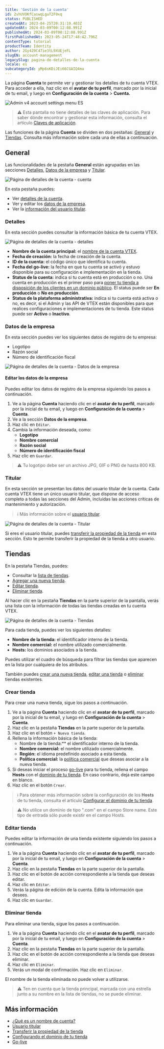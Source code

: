 ```yaml
---
title: 'Gestión de la cuenta'
id: 2vhUVOKfCaswqLguT2F9xq
status: PUBLISHED
createdAt: 2023-04-25T20:31:19.403Z
updatedAt: 2024-03-09T00:12:08.991Z
publishedAt: 2024-03-09T00:12:08.991Z
firstPublishedAt: 2023-05-24T17:48:42.796Z
contentType: tutorial
productTeam: Identity
author: 2Gy429C47ie3tL9XUEjeFL
slugEN: account-management
legacySlug: pagina-de-detalles-de-la-cuenta
locale: es
subcategoryId: yMp6sKDiJEi66CGAIQ4ma
---
```


La página **Cuenta** te permite ver y gestionar los detalles de tu cuenta VTEX. Para acceder a ella, haz clic en el **avatar de tu perfil**, marcado por la inicial de tu email, y luego en **Configuración de la cuenta** > **Cuenta.**

![Admin v4 account settings menu ES](https://raw.githubusercontent.com/vtexdocs/help-center-content/refs/heads/main/docs/es/tutorials/gesti%C3%B3n-de-la-cuenta/cuentas/gestion-de-la-cuenta_1.jpg)

> ⚠️ Esta pantalla no tiene detalles de las claves de aplicación. Para saber dónde encontrar y gestionar esta información, consulta el artículo [Claves de aplicación](https://help.vtex.com/es/tutorial/chaves-de-aplicacao--2iffYzlvvz4BDMr6WGUtet).

Las funciones de la página **Cuenta** se dividen en dos pestañas: [General](#general) y [Tiendas](#tiendas). Consulta más información sobre cada una de ellas a continuación.

## General

Las funcionalidades de la pestaña **General** están agrupadas en las secciones [Detalles](#detalles), [Datos de la empresa](#datos-de-la-empresa) y [Titular](#titular).

![Página de detalles de la cuenta - cuenta](https://raw.githubusercontent.com/vtexdocs/help-center-content/refs/heads/main/docs/es/tutorials/gesti%C3%B3n-de-la-cuenta/cuentas/gestion-de-la-cuenta_2.png)

En esta pestaña puedes:

- Ver [detalles de la cuenta](#detalles).
- Ver y editar los [datos de la empresa](#datos-de-la-empresa).
- Ver la [información del usuario titular](#titular).

### Detalles

En esta sección puedes consultar la información básica de tu cuenta VTEX.

![Página de detalles de la cuenta - detalles](https://raw.githubusercontent.com/vtexdocs/help-center-content/refs/heads/main/docs/es/tutorials/gesti%C3%B3n-de-la-cuenta/cuentas/gestion-de-la-cuenta_3.png)

- **Nombre de la cuenta principal:** el [nombre de la cuenta VTEX](https://help.vtex.com/es/tutorial/what-is-an-account-name--i0mIGLcg3QyEy8OCicEoC).
- **Fecha de creación:** la fecha de creación de la cuenta.
- **ID de la cuenta:** el código único que identifica tu cuenta.
- **Fecha del go-live:** la fecha en que tu cuenta se activó y estuvo disponible para su configuración e implementación en la tienda.
- **Status de la cuenta:** indica si tu cuenta está en producción o no. Una cuenta en producción es el primer paso para [poner tu tienda a disposición de los clientes en un dominio público](https://help.vtex.com/es/tracks/realizando-o-go-live-da-sua-loja--4Ns5FxIiksmjsdX2yOTduM). El status puede ser **En producción** o **No en producción**.
- **Status de la plataforma administrativa:** indica si tu cuenta está activa o no, es decir, si el Admin y las API de VTEX están disponibles para que realices configuraciones e implementaciones de tu tienda. Este status puede ser **Activo** o **Inactivo**.

### Datos de la empresa

En esta sección puedes ver los siguientes datos de registro de tu empresa:

- Logotipo
- Razón social
- Número de identificación fiscal

![Página de detalles de la cuenta - Datos de la empresa](https://raw.githubusercontent.com/vtexdocs/help-center-content/refs/heads/main/docs/es/tutorials/gesti%C3%B3n-de-la-cuenta/cuentas/gestion-de-la-cuenta_4.png)

#### Editar los datos de la empresa

Puedes editar los datos de registro de la empresa siguiendo los pasos a continuación.

1. Ve a la página **Cuenta** haciendo clic en el **avatar de tu perfil**, marcado por la inicial de tu email, y luego en **Configuración de la cuenta** > **Cuenta**.
2. Ve a la sección **Datos de la empresa**.
3. Haz clic en `Editar`.
4. Cambia la información deseada, como:
	- **Logotipo**
	- **Nombre comercial**
	- **Razón social**
	- **Número de identificación fiscal**
5. Haz clic en `Guardar`.

> ⚠️ Tu logotipo debe ser un archivo JPG, GIF o PNG de hasta 800 KB.

### Titular

En esta sección se presentan los datos del usuario titular de la cuenta. Cada cuenta VTEX tiene un único usuario titular, que dispone de acceso completo a todas las secciones del Admin, incluidas las acciones críticas de mantenimiento y autorización.

> ℹ️ Más información sobre el [usuario titular](https://help.vtex.com/pt/tutorial/o-que-e-o-usuario-titular--3oPr7YuIkEYqUGmEqIMSEy).

![Página de detalles de la cuenta - Titular](https://raw.githubusercontent.com/vtexdocs/help-center-content/refs/heads/main/docs/es/tutorials/gesti%C3%B3n-de-la-cuenta/cuentas/gestion-de-la-cuenta_5.png)

Si eres el usuario titular, puedes [transferir la propiedad de la tienda](https://help.vtex.com/es/tutorial/transferencia-de-propriedade-da-loja) en esta sección. Esto te permite transferir la propiedad de la tienda a otro usuario.

## Tiendas

En la pestaña Tiendas, puedes:

- Consultar la [lista de tiendas](#tiendas).
- [Agregar una nueva tienda](#crear-tienda).
- [Editar tienda](#editar-tienda).
- [Eliminar tienda](#eliminar-tienda).

Al hacer clic en la pestaña **Tiendas** en la parte superior de la pantalla, verás una lista con la información de todas las tiendas creadas en tu cuenta VTEX.

![Página de detalles de la cuenta - Tiendas](https://raw.githubusercontent.com/vtexdocs/help-center-content/refs/heads/main/docs/es/tutorials/gesti%C3%B3n-de-la-cuenta/cuentas/gestion-de-la-cuenta_6.png)

Para cada tienda, puedes ver los siguientes detalles:

- **Nombre de la tienda:** el identificador interno de la tienda.
- **Nombre comercial:** el nombre utilizado comercialmente.
- **Hosts:** los dominios asociados a la tienda.

Puedes utilizar el cuadro de búsqueda para filtrar las tiendas que aparecen en la lista por cualquiera de los atributos.

También puedes [crear una nueva tienda](#crear-tienda), [editar una tienda](#editar-tienda) o [eliminar](#eliminar-tienda) tiendas existentes.

### Crear tienda

Para crear una nueva tienda, sigue los pasos a continuación.

1. Ve a la página **Cuenta** haciendo clic en el **avatar de tu perfil**, marcado por la inicial de tu email, y luego en **Configuración de la cuenta** > **Cuenta**.
2. Haz clic en la pestaña **Tiendas** en la parte superior de la pantalla.
3. Haz clic en el botón `+ Nueva tienda`.
4. Rellena la información básica de la tienda:
	- Nombre de la tienda:** el identificador interno de la tienda.
	- **Nombre comercial:** el nombre utilizado comercialmente.
	- **Región:** el idioma predefinido asociado a esta tienda.
    - **Política comercial:** la [política comercial](https://help.vtex.com/es/tutorial/como-funciona-uma-politica-comercial--6Xef8PZiFm40kg2STrMkMV#) que deseas asociar a la nueva tienda.
5. Si deseas iniciar el proceso [go-live](https://help.vtex.com/es/tracks/realizando-o-go-live-da-sua-loja--4Ns5FxIiksmjsdX2yOTduM) para tu tienda, rellena el campo **Hosts** con el [dominio de tu tienda](https://help.vtex.com/es/tutorial/configurando-dominios-no-license-manager). En caso contrario, deja este campo en blanco.
6. Haz clic en el botón `Crear`.

> ℹ️ Para obtener más información sobre la configuración de los **Hosts** de tu tienda, consulta el artículo [Configurar el dominio de tu tienda](https://help.vtex.com/tutorial/configurando-dominios-no-gerenciamento-da-conta--tutorials_2450).

> ⚠️ No utilice un dominio de tipo ".com" en el campo Store name. Este tipo de entrada sólo puede existir en el campo Hosts.

### Editar tienda

Puedes editar la información de una tienda existente siguiendo los pasos a continuación.

1. Ve a la página **Cuenta** haciendo clic en el **avatar de tu perfil**, marcado por la inicial de tu email, y luego en **Configuración de la cuenta** > **Cuenta**.
2. Haz clic en la pestaña **Tiendas** en la parte superior de la pantalla.
3. Haz clic en el botón de acción <i class="fas fa-ellipsis-v"></i> correspondiente a la tienda que deseas editar.
4. Haz clic en `Editar`.
5. Verás la página de edición de la cuenta. Edita la información que desees.
6. Haz clic en `Guardar`.

### Eliminar tienda

Para eliminar una tienda, sigue los pasos a continuación.

1. Ve a la página **Cuenta** haciendo clic en el **avatar de tu perfil**, marcado por la inicial de tu email, y luego en **Configuración de la cuenta** > **Cuenta**.
2. Haz clic en la pestaña **Tiendas** en la parte superior de la pantalla.
3. Haz clic en el botón de acción <i class="fas fa-ellipsis-v" aria-hidden="true"></i> correspondiente a la tienda que deseas eliminar.
4. Haz clic en `Eliminar`.
5. Verás un modal de confirmación. Haz clic en `Eliminar`.

El nombre de la tienda eliminada no puede volver a utilizarse.

> ⚠️ Ten en cuenta que la tienda principal, marcada con una estrella junto a su nombre en la lista de tiendas, no se puede eliminar.

## Más información

- [¿Qué es un nombre de cuenta?](https://help.vtex.com/es/tutorial/what-is-an-account-name--i0mIGLcg3QyEy8OCicEoC)
- [Usuario titular](https://help.vtex.com/es/tutorial/o-que-e-o-usuario-titular--3oPr7YuIkEYqUGmEqIMSEy)
- [Transferir la propiedad de la tienda](https://help.vtex.com/es/tutorial/transferencia-de-propriedade-da-loja)
- [Configurando el dominio de tu tienda](https://help.vtex.com/es/tutorial/configurando-dominios-no-gerenciamento-da-conta--tutorials_2450)
- [Go-live](https://help.vtex.com/es/tracks/realizando-o-go-live-da-sua-loja--4Ns5FxIiksmjsdX2yOTduM)

